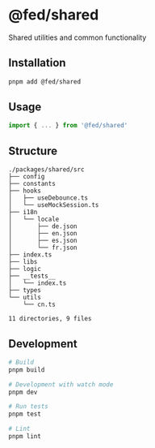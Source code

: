 # @fed/shared

Shared utilities and common functionality

## Installation

```bash
pnpm add @fed/shared
```

## Usage

```typescript
import { ... } from '@fed/shared'
```

## Structure
```
./packages/shared/src
├── config
├── constants
├── hooks
│   ├── useDebounce.ts
│   └── useMockSession.ts
├── i18n
│   └── locale
│       ├── de.json
│       ├── en.json
│       ├── es.json
│       └── fr.json
├── index.ts
├── libs
├── logic
├── __tests__
│   └── index.ts
├── types
└── utils
    └── cn.ts

11 directories, 9 files
```

## Development

```bash
# Build
pnpm build

# Development with watch mode
pnpm dev

# Run tests
pnpm test

# Lint
pnpm lint
```
